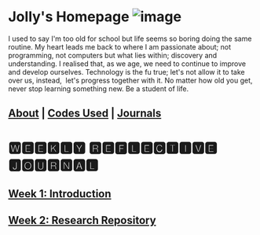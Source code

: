 # Jolly's Homepage ![image](https://user-images.githubusercontent.com/110364984/183358990-0f5c00ce-63de-4031-86ea-5e26b559b4f1.png)

I used to say I'm too old for school but life seems so boring doing the same routine. My heart leads me back to where I am passionate about; not programming, not computers but what lies within; discovery and understanding. I realised that, as we age, we need to continue to improve and develop ourselves. Technology is the fu true; let's not allow it to take over us, instead,  let's progress together with it. No matter how old you get, never stop learning something new. Be a student of life.
##
## [About](https://jolly20220861.github.io/about) | [Codes Used](https://jolly20220861.github.io/Codes) | [Journals](https://jolly20220861.github.io/)
# 🆆🅴🅴🅺🅻🆈 🆁🅴🅵🅻🅴🅲🆃🅸🆅🅴 🅹🅾🆄🆁🅽🅰🅻
## [Week 1: Introduction](https://jolly20220861.github.io/Week1)
## [Week 2: Research Repository](https://jolly20220861.github.io/Week2)
